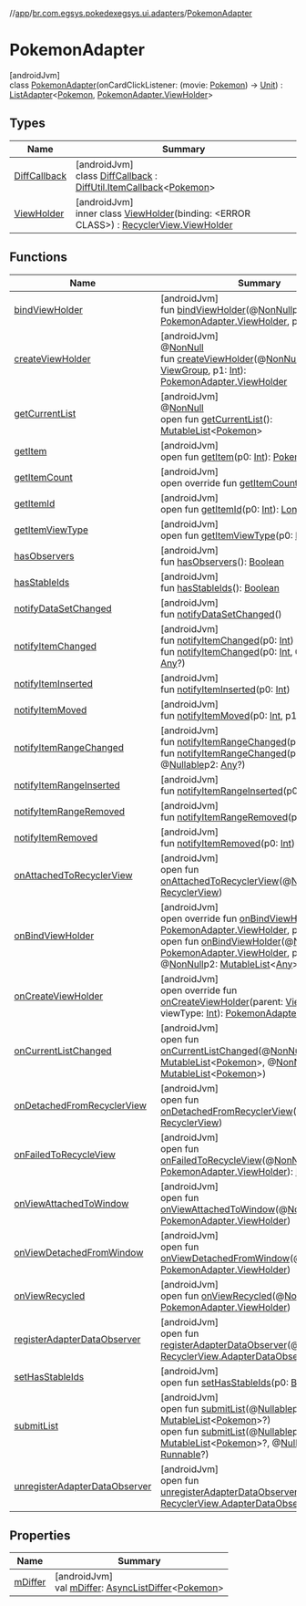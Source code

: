 //[app](../../../index.md)/[br.com.egsys.pokedexegsys.ui.adapters](../index.md)/[PokemonAdapter](index.md)

# PokemonAdapter

[androidJvm]\
class [PokemonAdapter](index.md)(onCardClickListener: (movie: [Pokemon](../../br.com.egsys.pokedexegsys.data.model.storage/-pokemon/index.md)) -&gt; [Unit](https://kotlinlang.org/api/latest/jvm/stdlib/kotlin/-unit/index.html)) : [ListAdapter](https://developer.android.com/reference/kotlin/androidx/recyclerview/widget/ListAdapter.html)&lt;[Pokemon](../../br.com.egsys.pokedexegsys.data.model.storage/-pokemon/index.md), [PokemonAdapter.ViewHolder](-view-holder/index.md)&gt;

## Types

| Name | Summary |
|---|---|
| [DiffCallback](-diff-callback/index.md) | [androidJvm]<br>class [DiffCallback](-diff-callback/index.md) : [DiffUtil.ItemCallback](https://developer.android.com/reference/kotlin/androidx/recyclerview/widget/DiffUtil.ItemCallback.html)&lt;[Pokemon](../../br.com.egsys.pokedexegsys.data.model.storage/-pokemon/index.md)&gt; |
| [ViewHolder](-view-holder/index.md) | [androidJvm]<br>inner class [ViewHolder](-view-holder/index.md)(binding: &lt;ERROR CLASS&gt;) : [RecyclerView.ViewHolder](https://developer.android.com/reference/kotlin/androidx/recyclerview/widget/RecyclerView.ViewHolder.html) |

## Functions

| Name | Summary |
|---|---|
| [bindViewHolder](index.md#-1475403610%2FFunctions%2F-912451524) | [androidJvm]<br>fun [bindViewHolder](index.md#-1475403610%2FFunctions%2F-912451524)(@[NonNull](https://developer.android.com/reference/kotlin/androidx/annotation/NonNull.html)p0: [PokemonAdapter.ViewHolder](-view-holder/index.md), p1: [Int](https://kotlinlang.org/api/latest/jvm/stdlib/kotlin/-int/index.html)) |
| [createViewHolder](index.md#1423244545%2FFunctions%2F-912451524) | [androidJvm]<br>@[NonNull](https://developer.android.com/reference/kotlin/androidx/annotation/NonNull.html)<br>fun [createViewHolder](index.md#1423244545%2FFunctions%2F-912451524)(@[NonNull](https://developer.android.com/reference/kotlin/androidx/annotation/NonNull.html)p0: [ViewGroup](https://developer.android.com/reference/kotlin/android/view/ViewGroup.html), p1: [Int](https://kotlinlang.org/api/latest/jvm/stdlib/kotlin/-int/index.html)): [PokemonAdapter.ViewHolder](-view-holder/index.md) |
| [getCurrentList](index.md#-1892367752%2FFunctions%2F-912451524) | [androidJvm]<br>@[NonNull](https://developer.android.com/reference/kotlin/androidx/annotation/NonNull.html)<br>open fun [getCurrentList](index.md#-1892367752%2FFunctions%2F-912451524)(): [MutableList](https://kotlinlang.org/api/latest/jvm/stdlib/kotlin.collections/-mutable-list/index.html)&lt;[Pokemon](../../br.com.egsys.pokedexegsys.data.model.storage/-pokemon/index.md)&gt; |
| [getItem](index.md#-1110083754%2FFunctions%2F-912451524) | [androidJvm]<br>open fun [getItem](index.md#-1110083754%2FFunctions%2F-912451524)(p0: [Int](https://kotlinlang.org/api/latest/jvm/stdlib/kotlin/-int/index.html)): [Pokemon](../../br.com.egsys.pokedexegsys.data.model.storage/-pokemon/index.md) |
| [getItemCount](index.md#-543128941%2FFunctions%2F-912451524) | [androidJvm]<br>open override fun [getItemCount](index.md#-543128941%2FFunctions%2F-912451524)(): [Int](https://kotlinlang.org/api/latest/jvm/stdlib/kotlin/-int/index.html) |
| [getItemId](index.md#725914875%2FFunctions%2F-912451524) | [androidJvm]<br>open fun [getItemId](index.md#725914875%2FFunctions%2F-912451524)(p0: [Int](https://kotlinlang.org/api/latest/jvm/stdlib/kotlin/-int/index.html)): [Long](https://kotlinlang.org/api/latest/jvm/stdlib/kotlin/-long/index.html) |
| [getItemViewType](index.md#714126295%2FFunctions%2F-912451524) | [androidJvm]<br>open fun [getItemViewType](index.md#714126295%2FFunctions%2F-912451524)(p0: [Int](https://kotlinlang.org/api/latest/jvm/stdlib/kotlin/-int/index.html)): [Int](https://kotlinlang.org/api/latest/jvm/stdlib/kotlin/-int/index.html) |
| [hasObservers](index.md#1092162006%2FFunctions%2F-912451524) | [androidJvm]<br>fun [hasObservers](index.md#1092162006%2FFunctions%2F-912451524)(): [Boolean](https://kotlinlang.org/api/latest/jvm/stdlib/kotlin/-boolean/index.html) |
| [hasStableIds](index.md#16685238%2FFunctions%2F-912451524) | [androidJvm]<br>fun [hasStableIds](index.md#16685238%2FFunctions%2F-912451524)(): [Boolean](https://kotlinlang.org/api/latest/jvm/stdlib/kotlin/-boolean/index.html) |
| [notifyDataSetChanged](index.md#-1095556076%2FFunctions%2F-912451524) | [androidJvm]<br>fun [notifyDataSetChanged](index.md#-1095556076%2FFunctions%2F-912451524)() |
| [notifyItemChanged](index.md#-1721030169%2FFunctions%2F-912451524) | [androidJvm]<br>fun [notifyItemChanged](index.md#-1721030169%2FFunctions%2F-912451524)(p0: [Int](https://kotlinlang.org/api/latest/jvm/stdlib/kotlin/-int/index.html))<br>fun [notifyItemChanged](index.md#748267402%2FFunctions%2F-912451524)(p0: [Int](https://kotlinlang.org/api/latest/jvm/stdlib/kotlin/-int/index.html), @[Nullable](https://developer.android.com/reference/kotlin/androidx/annotation/Nullable.html)p1: [Any](https://kotlinlang.org/api/latest/jvm/stdlib/kotlin/-any/index.html)?) |
| [notifyItemInserted](index.md#2137269507%2FFunctions%2F-912451524) | [androidJvm]<br>fun [notifyItemInserted](index.md#2137269507%2FFunctions%2F-912451524)(p0: [Int](https://kotlinlang.org/api/latest/jvm/stdlib/kotlin/-int/index.html)) |
| [notifyItemMoved](index.md#-1694317867%2FFunctions%2F-912451524) | [androidJvm]<br>fun [notifyItemMoved](index.md#-1694317867%2FFunctions%2F-912451524)(p0: [Int](https://kotlinlang.org/api/latest/jvm/stdlib/kotlin/-int/index.html), p1: [Int](https://kotlinlang.org/api/latest/jvm/stdlib/kotlin/-int/index.html)) |
| [notifyItemRangeChanged](index.md#1769183193%2FFunctions%2F-912451524) | [androidJvm]<br>fun [notifyItemRangeChanged](index.md#1769183193%2FFunctions%2F-912451524)(p0: [Int](https://kotlinlang.org/api/latest/jvm/stdlib/kotlin/-int/index.html), p1: [Int](https://kotlinlang.org/api/latest/jvm/stdlib/kotlin/-int/index.html))<br>fun [notifyItemRangeChanged](index.md#1916975740%2FFunctions%2F-912451524)(p0: [Int](https://kotlinlang.org/api/latest/jvm/stdlib/kotlin/-int/index.html), p1: [Int](https://kotlinlang.org/api/latest/jvm/stdlib/kotlin/-int/index.html), @[Nullable](https://developer.android.com/reference/kotlin/androidx/annotation/Nullable.html)p2: [Any](https://kotlinlang.org/api/latest/jvm/stdlib/kotlin/-any/index.html)?) |
| [notifyItemRangeInserted](index.md#-2104748521%2FFunctions%2F-912451524) | [androidJvm]<br>fun [notifyItemRangeInserted](index.md#-2104748521%2FFunctions%2F-912451524)(p0: [Int](https://kotlinlang.org/api/latest/jvm/stdlib/kotlin/-int/index.html), p1: [Int](https://kotlinlang.org/api/latest/jvm/stdlib/kotlin/-int/index.html)) |
| [notifyItemRangeRemoved](index.md#999899269%2FFunctions%2F-912451524) | [androidJvm]<br>fun [notifyItemRangeRemoved](index.md#999899269%2FFunctions%2F-912451524)(p0: [Int](https://kotlinlang.org/api/latest/jvm/stdlib/kotlin/-int/index.html), p1: [Int](https://kotlinlang.org/api/latest/jvm/stdlib/kotlin/-int/index.html)) |
| [notifyItemRemoved](index.md#-189254469%2FFunctions%2F-912451524) | [androidJvm]<br>fun [notifyItemRemoved](index.md#-189254469%2FFunctions%2F-912451524)(p0: [Int](https://kotlinlang.org/api/latest/jvm/stdlib/kotlin/-int/index.html)) |
| [onAttachedToRecyclerView](index.md#-1243461790%2FFunctions%2F-912451524) | [androidJvm]<br>open fun [onAttachedToRecyclerView](index.md#-1243461790%2FFunctions%2F-912451524)(@[NonNull](https://developer.android.com/reference/kotlin/androidx/annotation/NonNull.html)p0: [RecyclerView](https://developer.android.com/reference/kotlin/androidx/recyclerview/widget/RecyclerView.html)) |
| [onBindViewHolder](on-bind-view-holder.md) | [androidJvm]<br>open override fun [onBindViewHolder](on-bind-view-holder.md)(holder: [PokemonAdapter.ViewHolder](-view-holder/index.md), position: [Int](https://kotlinlang.org/api/latest/jvm/stdlib/kotlin/-int/index.html))<br>open fun [onBindViewHolder](index.md#1793469271%2FFunctions%2F-912451524)(@[NonNull](https://developer.android.com/reference/kotlin/androidx/annotation/NonNull.html)p0: [PokemonAdapter.ViewHolder](-view-holder/index.md), p1: [Int](https://kotlinlang.org/api/latest/jvm/stdlib/kotlin/-int/index.html), @[NonNull](https://developer.android.com/reference/kotlin/androidx/annotation/NonNull.html)p2: [MutableList](https://kotlinlang.org/api/latest/jvm/stdlib/kotlin.collections/-mutable-list/index.html)&lt;[Any](https://kotlinlang.org/api/latest/jvm/stdlib/kotlin/-any/index.html)&gt;) |
| [onCreateViewHolder](on-create-view-holder.md) | [androidJvm]<br>open override fun [onCreateViewHolder](on-create-view-holder.md)(parent: [ViewGroup](https://developer.android.com/reference/kotlin/android/view/ViewGroup.html), viewType: [Int](https://kotlinlang.org/api/latest/jvm/stdlib/kotlin/-int/index.html)): [PokemonAdapter.ViewHolder](-view-holder/index.md) |
| [onCurrentListChanged](index.md#-1463630142%2FFunctions%2F-912451524) | [androidJvm]<br>open fun [onCurrentListChanged](index.md#-1463630142%2FFunctions%2F-912451524)(@[NonNull](https://developer.android.com/reference/kotlin/androidx/annotation/NonNull.html)p0: [MutableList](https://kotlinlang.org/api/latest/jvm/stdlib/kotlin.collections/-mutable-list/index.html)&lt;[Pokemon](../../br.com.egsys.pokedexegsys.data.model.storage/-pokemon/index.md)&gt;, @[NonNull](https://developer.android.com/reference/kotlin/androidx/annotation/NonNull.html)p1: [MutableList](https://kotlinlang.org/api/latest/jvm/stdlib/kotlin.collections/-mutable-list/index.html)&lt;[Pokemon](../../br.com.egsys.pokedexegsys.data.model.storage/-pokemon/index.md)&gt;) |
| [onDetachedFromRecyclerView](index.md#-1201433889%2FFunctions%2F-912451524) | [androidJvm]<br>open fun [onDetachedFromRecyclerView](index.md#-1201433889%2FFunctions%2F-912451524)(@[NonNull](https://developer.android.com/reference/kotlin/androidx/annotation/NonNull.html)p0: [RecyclerView](https://developer.android.com/reference/kotlin/androidx/recyclerview/widget/RecyclerView.html)) |
| [onFailedToRecycleView](index.md#-150141182%2FFunctions%2F-912451524) | [androidJvm]<br>open fun [onFailedToRecycleView](index.md#-150141182%2FFunctions%2F-912451524)(@[NonNull](https://developer.android.com/reference/kotlin/androidx/annotation/NonNull.html)p0: [PokemonAdapter.ViewHolder](-view-holder/index.md)): [Boolean](https://kotlinlang.org/api/latest/jvm/stdlib/kotlin/-boolean/index.html) |
| [onViewAttachedToWindow](index.md#1487578588%2FFunctions%2F-912451524) | [androidJvm]<br>open fun [onViewAttachedToWindow](index.md#1487578588%2FFunctions%2F-912451524)(@[NonNull](https://developer.android.com/reference/kotlin/androidx/annotation/NonNull.html)p0: [PokemonAdapter.ViewHolder](-view-holder/index.md)) |
| [onViewDetachedFromWindow](index.md#-2038998503%2FFunctions%2F-912451524) | [androidJvm]<br>open fun [onViewDetachedFromWindow](index.md#-2038998503%2FFunctions%2F-912451524)(@[NonNull](https://developer.android.com/reference/kotlin/androidx/annotation/NonNull.html)p0: [PokemonAdapter.ViewHolder](-view-holder/index.md)) |
| [onViewRecycled](index.md#277580798%2FFunctions%2F-912451524) | [androidJvm]<br>open fun [onViewRecycled](index.md#277580798%2FFunctions%2F-912451524)(@[NonNull](https://developer.android.com/reference/kotlin/androidx/annotation/NonNull.html)p0: [PokemonAdapter.ViewHolder](-view-holder/index.md)) |
| [registerAdapterDataObserver](index.md#-149943229%2FFunctions%2F-912451524) | [androidJvm]<br>open fun [registerAdapterDataObserver](index.md#-149943229%2FFunctions%2F-912451524)(@[NonNull](https://developer.android.com/reference/kotlin/androidx/annotation/NonNull.html)p0: [RecyclerView.AdapterDataObserver](https://developer.android.com/reference/kotlin/androidx/recyclerview/widget/RecyclerView.AdapterDataObserver.html)) |
| [setHasStableIds](index.md#1991189249%2FFunctions%2F-912451524) | [androidJvm]<br>open fun [setHasStableIds](index.md#1991189249%2FFunctions%2F-912451524)(p0: [Boolean](https://kotlinlang.org/api/latest/jvm/stdlib/kotlin/-boolean/index.html)) |
| [submitList](index.md#-108408074%2FFunctions%2F-912451524) | [androidJvm]<br>open fun [submitList](index.md#-108408074%2FFunctions%2F-912451524)(@[Nullable](https://developer.android.com/reference/kotlin/androidx/annotation/Nullable.html)p0: [MutableList](https://kotlinlang.org/api/latest/jvm/stdlib/kotlin.collections/-mutable-list/index.html)&lt;[Pokemon](../../br.com.egsys.pokedexegsys.data.model.storage/-pokemon/index.md)&gt;?)<br>open fun [submitList](index.md#-148693717%2FFunctions%2F-912451524)(@[Nullable](https://developer.android.com/reference/kotlin/androidx/annotation/Nullable.html)p0: [MutableList](https://kotlinlang.org/api/latest/jvm/stdlib/kotlin.collections/-mutable-list/index.html)&lt;[Pokemon](../../br.com.egsys.pokedexegsys.data.model.storage/-pokemon/index.md)&gt;?, @[Nullable](https://developer.android.com/reference/kotlin/androidx/annotation/Nullable.html)p1: [Runnable](https://developer.android.com/reference/kotlin/java/lang/Runnable.html)?) |
| [unregisterAdapterDataObserver](index.md#607934410%2FFunctions%2F-912451524) | [androidJvm]<br>open fun [unregisterAdapterDataObserver](index.md#607934410%2FFunctions%2F-912451524)(@[NonNull](https://developer.android.com/reference/kotlin/androidx/annotation/NonNull.html)p0: [RecyclerView.AdapterDataObserver](https://developer.android.com/reference/kotlin/androidx/recyclerview/widget/RecyclerView.AdapterDataObserver.html)) |

## Properties

| Name | Summary |
|---|---|
| [mDiffer](index.md#557329858%2FProperties%2F-912451524) | [androidJvm]<br>val [mDiffer](index.md#557329858%2FProperties%2F-912451524): [AsyncListDiffer](https://developer.android.com/reference/kotlin/androidx/recyclerview/widget/AsyncListDiffer.html)&lt;[Pokemon](../../br.com.egsys.pokedexegsys.data.model.storage/-pokemon/index.md)&gt; |
